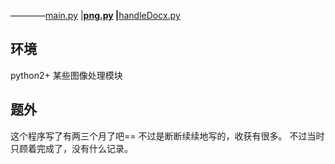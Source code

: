 
————[main.py](https://github.com/Whale3070/IEmark/blob/master/main.py)
			|__[png.py](https://github.com/Whale3070/IEmark/blob/master/png.py)
			|__[handleDocx.py](https://github.com/Whale3070/IEmark/blob/master/handleDocx.py)

## 环境
python2+ 某些图像处理模块

## 题外
这个程序写了有两三个月了吧==
不过是断断续续地写的，收获有很多。
不过当时只顾着完成了，没有什么记录。

